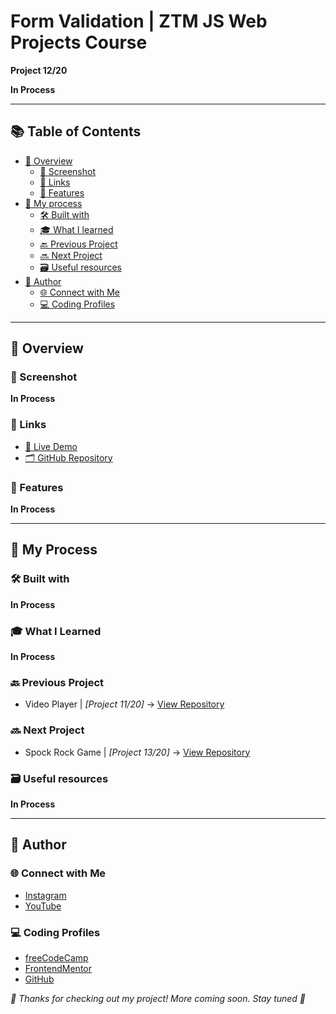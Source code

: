 # Form Validation | ZTM JS Web Projects Course

**Project 12/20**

**In Process**

---

## 📚 Table of Contents

- [🔎 Overview](#-overview)
  - [📸 Screenshot](#-screenshot)
  - [🔗 Links](#-links)
  - [📌 Features](#-features)
- [🧠 My process](#-my-process)
  - [🛠️ Built with](#️-built-with)
  - [🎓 What I learned](#-what-i-learned)
  - [🔙 Previous Project](#-previous-project)
  - [🔜 Next Project](#-next-project)
  - [🗃️ Useful resources](#️-useful-resources)
- [👤 Author](#-author)
  - [🌐 Connect with Me](#-connect-with-me)
  - [💻 Coding Profiles](#-coding-profiles)

---

## 🔎 Overview

### 📸 Screenshot

**In Process**

### 🔗 Links

 - [🔴 Live Demo](https://dalascript.github.io/form-validator/)
 - [🗂️ GitHub Repository](https://github.com/DalaScript/form-validator)

### 📌 Features

**In Process**

---

## 🧠 My Process

### 🛠️ Built with

**In Process**

### 🎓 What I Learned

**In Process**

### 🔙 Previous Project

 - Video Player | *[Project 11/20]* → [View Repository](https://github.com/DalaScript/video-player)

### 🔜 Next Project

 - Spock Rock Game | *[Project 13/20]* → [View Repository](https://github.com/DalaScript/spock-rock-game)

### 🗃️ Useful resources

**In Process**

---

## 👤 Author

### 🌐 Connect with Me

 - [Instagram](https://www.instagram.com/DalaScript)
 - [YouTube](https://www.youtube.com/@DalaScript)

### 💻 Coding Profiles

 - [freeCodeCamp](https://www.freecodecamp.org/DalaScript)
 - [FrontendMentor](https://www.frontendmentor.io/profile/DalaScript)
 - [GitHub](https://github.com/DalaScript)

*🙌 Thanks for checking out my project! More coming soon. Stay tuned 🚀*